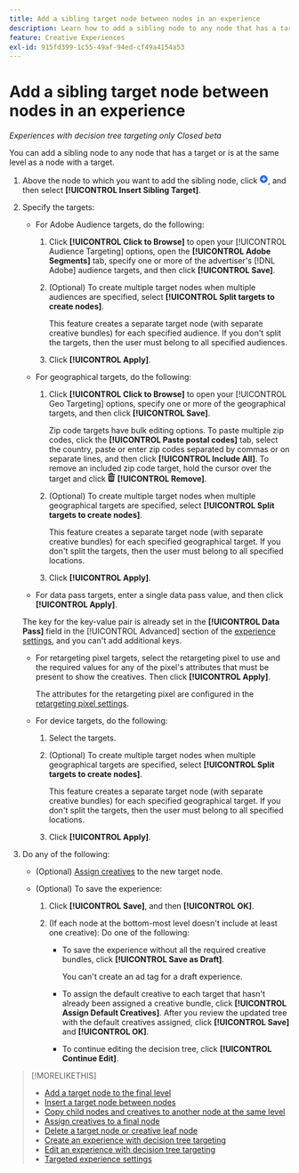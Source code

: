 ```yaml
---
title: Add a sibling target node between nodes in an experience
description: Learn how to add a sibling node to any node that has a target or is at the same level as a node with a target.
feature: Creative Experiences
exl-id: 915fd399-1c55-49af-94ed-cf49a4154a53
---
```

# Add a sibling target node between nodes in an experience

*Experiences with decision tree targeting only*
*Closed beta*

You can add a sibling node to any node that has a target or is at the same level as a node with a target.

<!-- 1. Open the decision tree:


In a new experience


In an existing experience,
 -->

1. Above the node to which you want to add the sibling node, click ![Add](/help/creative/assets/add.png "Add"), and then select **[!UICONTROL Insert Sibling Target]**.

1. Specify the targets:

   * For Adobe Audience targets, do the following:
   
     1. Click **[!UICONTROL Click to Browse]** to open your [!UICONTROL Audience Targeting] options, open the **[!UICONTROL Adobe Segments]** tab, specify one or more of the advertiser's [!DNL Adobe] audience targets, and then click **[!UICONTROL Save]**.
     
     1. (Optional) To create multiple target nodes when multiple audiences are specified, select **[!UICONTROL Split targets to create nodes]**.

        This feature creates a separate target node (with separate creative bundles) for each specified audience. If you don't split the targets, then the user must belong to all specified audiences.

     1. Click **[!UICONTROL Apply]**.

   * For geographical targets, do the following:
   
     1. Click **[!UICONTROL Click to Browse]** to open your [!UICONTROL Geo Targeting] options, specify one or more of the geographical targets, and then click **[!UICONTROL Save]**.

        Zip code targets have bulk editing options. To paste multiple zip codes, click the **[!UICONTROL Paste postal codes]** tab, select the country, paste or enter zip codes separated by commas or on separate lines, and then click **[!UICONTROL Include All]**. To remove an included zip code target, hold the cursor over the target and click ![Remove](/help/creative/assets/delete.png "Remove") **[!UICONTROL Remove]**.
     
     1. (Optional) To create multiple target nodes when multiple geographical targets are specified, select **[!UICONTROL Split targets to create nodes]**.

        This feature creates a separate target node (with separate creative bundles) for each specified geographical target. If you don't split the targets, then the user must belong to all specified locations.

     1. Click **[!UICONTROL Apply]**.

   * For data pass targets, enter a single data pass value, and then click **[!UICONTROL Apply]**.
   
    The key for the key-value pair is already set in the **[!UICONTROL Data Pass]** field in the [!UICONTROL Advanced] section of the [experience settings](experience-settings-targeting.md), and you can't add additional keys.

   * For retargeting pixel targets, select the retargeting pixel to use and the required values for any of the pixel's attributes that must be present to show the creatives. Then click **[!UICONTROL Apply]**.
   
     The attributes for the retargeting pixel are configured in the [retargeting pixel settings](/help/creative/pixels/retargeting-pixel-manage.md).

   * For device targets, do the following:
   
     1. Select the targets.
     
     1. (Optional) To create multiple target nodes when multiple geographical targets are specified, select **[!UICONTROL Split targets to create nodes]**.

        This feature creates a separate target node (with separate creative bundles) for each specified geographical target. If you don't split the targets, then the user must belong to all specified locations.

     1. Click **[!UICONTROL Apply]**.

1. Do any of the following:

   * (Optional) [Assign creatives](experience-assign-creative-bundles.md) to the new target node.

   * (Optional) To save the experience:
   
     1. Click **[!UICONTROL Save]**, and then **[!UICONTROL OK]**.
     
     1. (If each node at the bottom-most level doesn't include at least one creative): Do one of the following:
     
        * To save the experience without all the required creative bundles, click **[!UICONTROL Save as Draft]**.
     
          You can't create an ad tag for a draft experience.

        * To assign the default creative to each target that hasn't already been assigned a creative bundle, click **[!UICONTROL Assign Default Creatives]**. After you review the updated tree with the default creatives assigned, click **[!UICONTROL Save]** and **[!UICONTROL OK]**.
        
        * To continue editing the decision tree, click **[!UICONTROL Continue Edit]**.

>[!MORELIKETHIS]
>
>* [Add a target node to the final level](experience-target-node-add-final.md)
>* [Insert a target node between nodes](experience-target-node-add-inner.md)
>* [Copy child nodes and creatives to another node at the same level](experience-target-node-copy.md)
>* [Assign creatives to a final node](experience-assign-creative-bundles.md)
>* [Delete a target node or creative leaf node](/help/creative/experiences/experience-target-node-delete.md)
>* [Create an experience with decision tree targeting](experience-create-targeting.md)
>* [Edit an experience with decision tree targeting](experience-edit-targeting.md)
>* [Targeted experience settings](experience-settings-targeting.md)

